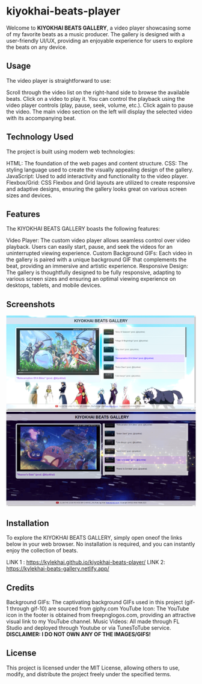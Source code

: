 # kiyokhai-beats-player

Welcome to **KIYOKHAI BEATS GALLERY**, a video player showcasing some of my favorite beats as a music producer. The gallery is designed with a user-friendly UI/UX, providing an enjoyable experience for users to explore the beats on any device.

## Usage

The video player is straightforward to use:

Scroll through the video list on the right-hand side to browse the available beats.
Click on a video to play it. You can control the playback using the video player controls (play, pause, seek, volume, etc.).
Click again to pause the video. The main video section on the left will display the selected video with its accompanying beat.

## Technology Used

The project is built using modern web technologies:

HTML: The foundation of the web pages and content structure.
CSS: The styling language used to create the visually appealing design of the gallery.
JavaScript: Used to add interactivity and functionality to the video player.
Flexbox/Grid: CSS Flexbox and Grid layouts are utilized to create responsive and adaptive designs, ensuring the gallery looks great on various screen sizes and devices.

## Features

The KIYOKHAI BEATS GALLERY boasts the following features:

Video Player: The custom video player allows seamless control over video playback. Users can easily start, pause, and seek the videos for an uninterrupted viewing experience.
Custom Background GIFs: Each video in the gallery is paired with a unique background GIF that complements the beat, providing an immersive and artistic experience.
Responsive Design: The gallery is thoughtfully designed to be fully responsive, adapting to various screen sizes and ensuring an optimal viewing experience on desktops, tablets, and mobile devices.

## Screenshots

![Exerpt 1](img-vids/exerpt-1.png)
![Exerpt 2](img-vids/exerpt-2.png)

## Installation

To explore the KIYOKHAI BEATS GALLERY, simply open oneof the links below in your web browser. No installation is required, and you can instantly enjoy the collection of beats.

LINK 1 : https://kylekhai.github.io/kiyokhai-beats-player/
LINK 2: https://kylekhai-beats-gallery.netlify.app/

## Credits

Background GIFs: The captivating background GIFs used in this project (gif-1 through gif-10) are sourced from giphy.com
YouTube Icon: The YouTube icon in the footer is obtained from freepnglogos.com, providing an attractive visual link to my YouTube channel.
Music Videos: All made through FL Studio and deployed through Youtube or via TunesToTube service. 
**DISCLAIMER: I DO NOT OWN ANY OF THE IMAGES/GIFS!**

## License

This project is licensed under the MIT License, allowing others to use, modify, and distribute the project freely under the specified terms.

